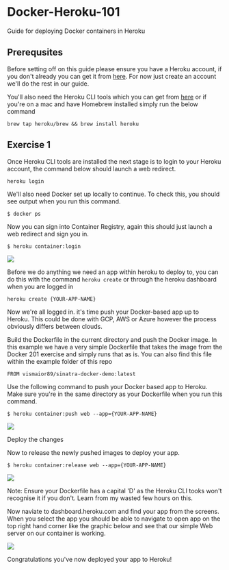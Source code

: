 # Docker-Heroku-101
Guide for deploying Docker containers in Heroku

## Prerequsites

Before setting off on this guide please ensure you have a Heroku account, if you don't already you can get it from [here](https://id.heroku.com/login). For now just create an account we'll do the rest in our guide.

You'll also need the Heroku CLI tools which you can get from [here](https://devcenter.heroku.com/articles/heroku-cli) or if you're on a mac and have Homebrew installed simply run the below command

```
brew tap heroku/brew && brew install heroku
```

## Exercise 1

Once Heroku CLI tools are installed the next stage is to login to your Heroku account, the command below should launch a web redirect.

```
heroku login
```

We'll also need Docker set up locally to continue. To check this, you should see output when you run this command.

```
$ docker ps
```

Now you can sign into Container Registry, again this should just launch a web redirect and sign you in.

```
$ heroku container:login
```

![](images/container-login.gif)


Before we do anything we need an app within heroku to deploy to, you can do this with the command ```heroku create``` or through the heroku dashboard when you are logged in

``` 
heroku create {YOUR-APP-NAME}
```

Now we're all logged in. it's time push your Docker-based app up to Heroku. This could be done with GCP, AWS or Azure however the process obviously differs between clouds.

Build the Dockerfile in the current directory and push the Docker image. In this example we have a very simple Dockerfile that takes the image from the Docker 201 exercise and simply runs that as is. You can also find this file within the example folder of this repo

```
FROM vismaior89/sinatra-docker-demo:latest
```

Use the following command to push your Docker based app to Heroku. Make sure you're in the same directory as your Dockerfile when you run this command.

```
$ heroku container:push web --app={YOUR-APP-NAME}
````

![](images/container-push.gif)


Deploy the changes

Now to release the newly pushed images to deploy your app.

```
$ heroku container:release web --app={YOUR-APP-NAME}
```

![](images/app-release.gif)


Note: Ensure your Dockerfile has a capital 'D' as the Heroku CLI tooks won't recognise it if you don't. Learn from my wasted few hours on this.

Now naviate to dashboard.heroku.com and find your app from the screens. When you select the app you should be able to navigate to open app on the top right hand corner like the graphic below and see that our simple Web server on our container is working.

![](images/app-working.gif)

Congratulations you've now deployed your app to Heroku!
